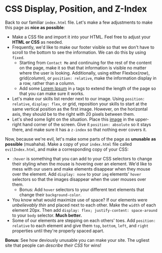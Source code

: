 # CSS Display, Position, and Z-Index

Back to our familiar `index.html` file. Let's make a few adjustments to make this page as **nice as possible**:

- Make a CSS file and import it into your HTML. Feel free to adjust your **HTML or CSS** as needed.
- Frequently, we'd like to make our footer visible so that we don't have to scroll to the bottom to see the information. We can do this by using `fixed`.
  - Starting from `Contact Me` and continuing for the rest of the content on the page, make it so that that information is visible no matter where the user is looking. Additionally, using either Flexbox(*row*), grid(*column*), or `position: relative`, make the information display in a row, rather than a column.
  - Add some [Lorem Ipsum](https://www.lipsum.com/) in `p` tags to extend the length of the page so that you can make sure it works.
- Let's make our skills list render next to our image. Using `position: relative`, `display: flex`, or grid, reposition your skills to start at the same vertical position as the first image. However, on the horizontal axis, they should be to the right with 20 pixels between them.
- Let's shed some light on the situation. Place this [image](http://www.sunnysidedrama.com/index/Welcome_files/Playtime_Sun-4.png) in the upper-right hand corner of the screen. Give it `position: absolute` so it stays there, and make sure it has a `z-index` so that nothing ever covers it.

Now, because we're evil, let's make some parts of the page as **unusable as possible** (muahaha). Make a copy of your `index.html` file called `evilIndex.html`, and make a corresponding copy of your CSS:

- `:hover` is something that you can add to your CSS selectors to change their styling when the mouse is hovering over an element. We'd like to mess with our users and make elements disappear when they mouse over the element. Add `display: none` to your `img` elements' `hover` selectors so that the images disappear when the user mouses over them.
  - Bonus: Add `hover` selectors to your different text elements that change their `background-color`.
- You know what would maximize use of space? If our elements were _unbelievably thin_ and placed next to each other. Make the `width` of each element 20px. Then add `display: flex; justify-content: space-around` to your `body` selector. **Much better.**
- Some of our elements are stepping on each others' toes. Add `position: relative` to each element and give them `top`, `bottom`, `left`, and `right` properties until they're properly spaced apart.

**Bonus**: See how deviously unusable you can make your site. The ugliest site that people can _describe their CSS_ for wins!
